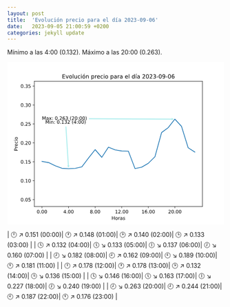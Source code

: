 ```yaml
---
layout: post
title:  'Evolución precio para el día 2023-09-06'
date:   2023-09-05 21:00:59 +0200
categories: jekyll update
---
```

Mínimo a las 4:00 (0.132). Máximo a las 20:00 (0.263). 

<svg xmlns:xlink="http://www.w3.org/1999/xlink" viewBox="0 0 460.8 345.6" xmlns="http://www.w3.org/2000/svg" version="1.1">
 <metadata>
  <rdf:RDF xmlns:dc="http://purl.org/dc/elements/1.1/" xmlns:cc="http://creativecommons.org/ns#" xmlns:rdf="http://www.w3.org/1999/02/22-rdf-syntax-ns#">
   <cc:Work>
    <dc:type rdf:resource="http://purl.org/dc/dcmitype/StillImage"/>
    <dc:date>2023-09-05T21:03:02.822159</dc:date>
    <dc:format>image/svg+xml</dc:format>
    <dc:creator>
     <cc:Agent>
      <dc:title>Matplotlib v3.6.2, https://matplotlib.org/</dc:title>
     </cc:Agent>
    </dc:creator>
   </cc:Work>
  </rdf:RDF>
 </metadata>
 <defs>
  <style type="text/css">*{stroke-linejoin: round; stroke-linecap: butt}</style>
 </defs>
 <g id="figure_1">
  <g id="patch_1">
   <path d="M 0 345.6 
L 460.8 345.6 
L 460.8 0 
L 0 0 
z
" style="fill: #ffffff"/>
  </g>
  <g id="axes_1">
   <g id="patch_2">
    <path d="M 57.6 307.584 
L 414.72 307.584 
L 414.72 41.472 
L 57.6 41.472 
z
" style="fill: #ffffff"/>
   </g>
   <g id="matplotlib.axis_1">
    <g id="xtick_1">
     <g id="line2d_1">
      <defs>
       <path id="mfd84ed2616" d="M 0 0 
L 0 3.5 
" style="stroke: #000000; stroke-width: 0.8"/>
      </defs>
      <g>
       <use xlink:href="#mfd84ed2616" x="73.832727" y="307.584" style="stroke: #000000; stroke-width: 0.8"/>
      </g>
     </g>
     <g id="text_1">
      <!-- 0.00 -->
      <g transform="translate(62.699915 322.182437) scale(0.1 -0.1)">
       <defs>
        <path id="DejaVuSans-30" d="M 2034 4250 
Q 1547 4250 1301 3770 
Q 1056 3291 1056 2328 
Q 1056 1369 1301 889 
Q 1547 409 2034 409 
Q 2525 409 2770 889 
Q 3016 1369 3016 2328 
Q 3016 3291 2770 3770 
Q 2525 4250 2034 4250 
z
M 2034 4750 
Q 2819 4750 3233 4129 
Q 3647 3509 3647 2328 
Q 3647 1150 3233 529 
Q 2819 -91 2034 -91 
Q 1250 -91 836 529 
Q 422 1150 422 2328 
Q 422 3509 836 4129 
Q 1250 4750 2034 4750 
z
" transform="scale(0.015625)"/>
        <path id="DejaVuSans-2e" d="M 684 794 
L 1344 794 
L 1344 0 
L 684 0 
L 684 794 
z
" transform="scale(0.015625)"/>
       </defs>
       <use xlink:href="#DejaVuSans-30"/>
       <use xlink:href="#DejaVuSans-2e" x="63.623047"/>
       <use xlink:href="#DejaVuSans-30" x="95.410156"/>
       <use xlink:href="#DejaVuSans-30" x="159.033203"/>
      </g>
     </g>
    </g>
    <g id="xtick_2">
     <g id="line2d_2">
      <g>
       <use xlink:href="#mfd84ed2616" x="130.294387" y="307.584" style="stroke: #000000; stroke-width: 0.8"/>
      </g>
     </g>
     <g id="text_2">
      <!-- 4.00 -->
      <g transform="translate(119.161575 322.182437) scale(0.1 -0.1)">
       <defs>
        <path id="DejaVuSans-34" d="M 2419 4116 
L 825 1625 
L 2419 1625 
L 2419 4116 
z
M 2253 4666 
L 3047 4666 
L 3047 1625 
L 3713 1625 
L 3713 1100 
L 3047 1100 
L 3047 0 
L 2419 0 
L 2419 1100 
L 313 1100 
L 313 1709 
L 2253 4666 
z
" transform="scale(0.015625)"/>
       </defs>
       <use xlink:href="#DejaVuSans-34"/>
       <use xlink:href="#DejaVuSans-2e" x="63.623047"/>
       <use xlink:href="#DejaVuSans-30" x="95.410156"/>
       <use xlink:href="#DejaVuSans-30" x="159.033203"/>
      </g>
     </g>
    </g>
    <g id="xtick_3">
     <g id="line2d_3">
      <g>
       <use xlink:href="#mfd84ed2616" x="186.756047" y="307.584" style="stroke: #000000; stroke-width: 0.8"/>
      </g>
     </g>
     <g id="text_3">
      <!-- 8.00 -->
      <g transform="translate(175.623235 322.182437) scale(0.1 -0.1)">
       <defs>
        <path id="DejaVuSans-38" d="M 2034 2216 
Q 1584 2216 1326 1975 
Q 1069 1734 1069 1313 
Q 1069 891 1326 650 
Q 1584 409 2034 409 
Q 2484 409 2743 651 
Q 3003 894 3003 1313 
Q 3003 1734 2745 1975 
Q 2488 2216 2034 2216 
z
M 1403 2484 
Q 997 2584 770 2862 
Q 544 3141 544 3541 
Q 544 4100 942 4425 
Q 1341 4750 2034 4750 
Q 2731 4750 3128 4425 
Q 3525 4100 3525 3541 
Q 3525 3141 3298 2862 
Q 3072 2584 2669 2484 
Q 3125 2378 3379 2068 
Q 3634 1759 3634 1313 
Q 3634 634 3220 271 
Q 2806 -91 2034 -91 
Q 1263 -91 848 271 
Q 434 634 434 1313 
Q 434 1759 690 2068 
Q 947 2378 1403 2484 
z
M 1172 3481 
Q 1172 3119 1398 2916 
Q 1625 2713 2034 2713 
Q 2441 2713 2670 2916 
Q 2900 3119 2900 3481 
Q 2900 3844 2670 4047 
Q 2441 4250 2034 4250 
Q 1625 4250 1398 4047 
Q 1172 3844 1172 3481 
z
" transform="scale(0.015625)"/>
       </defs>
       <use xlink:href="#DejaVuSans-38"/>
       <use xlink:href="#DejaVuSans-2e" x="63.623047"/>
       <use xlink:href="#DejaVuSans-30" x="95.410156"/>
       <use xlink:href="#DejaVuSans-30" x="159.033203"/>
      </g>
     </g>
    </g>
    <g id="xtick_4">
     <g id="line2d_4">
      <g>
       <use xlink:href="#mfd84ed2616" x="243.217708" y="307.584" style="stroke: #000000; stroke-width: 0.8"/>
      </g>
     </g>
     <g id="text_4">
      <!-- 12.00 -->
      <g transform="translate(228.903645 322.182437) scale(0.1 -0.1)">
       <defs>
        <path id="DejaVuSans-31" d="M 794 531 
L 1825 531 
L 1825 4091 
L 703 3866 
L 703 4441 
L 1819 4666 
L 2450 4666 
L 2450 531 
L 3481 531 
L 3481 0 
L 794 0 
L 794 531 
z
" transform="scale(0.015625)"/>
        <path id="DejaVuSans-32" d="M 1228 531 
L 3431 531 
L 3431 0 
L 469 0 
L 469 531 
Q 828 903 1448 1529 
Q 2069 2156 2228 2338 
Q 2531 2678 2651 2914 
Q 2772 3150 2772 3378 
Q 2772 3750 2511 3984 
Q 2250 4219 1831 4219 
Q 1534 4219 1204 4116 
Q 875 4013 500 3803 
L 500 4441 
Q 881 4594 1212 4672 
Q 1544 4750 1819 4750 
Q 2544 4750 2975 4387 
Q 3406 4025 3406 3419 
Q 3406 3131 3298 2873 
Q 3191 2616 2906 2266 
Q 2828 2175 2409 1742 
Q 1991 1309 1228 531 
z
" transform="scale(0.015625)"/>
       </defs>
       <use xlink:href="#DejaVuSans-31"/>
       <use xlink:href="#DejaVuSans-32" x="63.623047"/>
       <use xlink:href="#DejaVuSans-2e" x="127.246094"/>
       <use xlink:href="#DejaVuSans-30" x="159.033203"/>
       <use xlink:href="#DejaVuSans-30" x="222.65625"/>
      </g>
     </g>
    </g>
    <g id="xtick_5">
     <g id="line2d_5">
      <g>
       <use xlink:href="#mfd84ed2616" x="299.679368" y="307.584" style="stroke: #000000; stroke-width: 0.8"/>
      </g>
     </g>
     <g id="text_5">
      <!-- 16.00 -->
      <g transform="translate(285.365305 322.182437) scale(0.1 -0.1)">
       <defs>
        <path id="DejaVuSans-36" d="M 2113 2584 
Q 1688 2584 1439 2293 
Q 1191 2003 1191 1497 
Q 1191 994 1439 701 
Q 1688 409 2113 409 
Q 2538 409 2786 701 
Q 3034 994 3034 1497 
Q 3034 2003 2786 2293 
Q 2538 2584 2113 2584 
z
M 3366 4563 
L 3366 3988 
Q 3128 4100 2886 4159 
Q 2644 4219 2406 4219 
Q 1781 4219 1451 3797 
Q 1122 3375 1075 2522 
Q 1259 2794 1537 2939 
Q 1816 3084 2150 3084 
Q 2853 3084 3261 2657 
Q 3669 2231 3669 1497 
Q 3669 778 3244 343 
Q 2819 -91 2113 -91 
Q 1303 -91 875 529 
Q 447 1150 447 2328 
Q 447 3434 972 4092 
Q 1497 4750 2381 4750 
Q 2619 4750 2861 4703 
Q 3103 4656 3366 4563 
z
" transform="scale(0.015625)"/>
       </defs>
       <use xlink:href="#DejaVuSans-31"/>
       <use xlink:href="#DejaVuSans-36" x="63.623047"/>
       <use xlink:href="#DejaVuSans-2e" x="127.246094"/>
       <use xlink:href="#DejaVuSans-30" x="159.033203"/>
       <use xlink:href="#DejaVuSans-30" x="222.65625"/>
      </g>
     </g>
    </g>
    <g id="xtick_6">
     <g id="line2d_6">
      <g>
       <use xlink:href="#mfd84ed2616" x="356.141028" y="307.584" style="stroke: #000000; stroke-width: 0.8"/>
      </g>
     </g>
     <g id="text_6">
      <!-- 20.00 -->
      <g transform="translate(341.826965 322.182437) scale(0.1 -0.1)">
       <use xlink:href="#DejaVuSans-32"/>
       <use xlink:href="#DejaVuSans-30" x="63.623047"/>
       <use xlink:href="#DejaVuSans-2e" x="127.246094"/>
       <use xlink:href="#DejaVuSans-30" x="159.033203"/>
       <use xlink:href="#DejaVuSans-30" x="222.65625"/>
      </g>
     </g>
    </g>
    <g id="text_7">
     <!-- Horas -->
     <g transform="translate(221.61625 335.860562) scale(0.1 -0.1)">
      <defs>
       <path id="DejaVuSans-48" d="M 628 4666 
L 1259 4666 
L 1259 2753 
L 3553 2753 
L 3553 4666 
L 4184 4666 
L 4184 0 
L 3553 0 
L 3553 2222 
L 1259 2222 
L 1259 0 
L 628 0 
L 628 4666 
z
" transform="scale(0.015625)"/>
       <path id="DejaVuSans-6f" d="M 1959 3097 
Q 1497 3097 1228 2736 
Q 959 2375 959 1747 
Q 959 1119 1226 758 
Q 1494 397 1959 397 
Q 2419 397 2687 759 
Q 2956 1122 2956 1747 
Q 2956 2369 2687 2733 
Q 2419 3097 1959 3097 
z
M 1959 3584 
Q 2709 3584 3137 3096 
Q 3566 2609 3566 1747 
Q 3566 888 3137 398 
Q 2709 -91 1959 -91 
Q 1206 -91 779 398 
Q 353 888 353 1747 
Q 353 2609 779 3096 
Q 1206 3584 1959 3584 
z
" transform="scale(0.015625)"/>
       <path id="DejaVuSans-72" d="M 2631 2963 
Q 2534 3019 2420 3045 
Q 2306 3072 2169 3072 
Q 1681 3072 1420 2755 
Q 1159 2438 1159 1844 
L 1159 0 
L 581 0 
L 581 3500 
L 1159 3500 
L 1159 2956 
Q 1341 3275 1631 3429 
Q 1922 3584 2338 3584 
Q 2397 3584 2469 3576 
Q 2541 3569 2628 3553 
L 2631 2963 
z
" transform="scale(0.015625)"/>
       <path id="DejaVuSans-61" d="M 2194 1759 
Q 1497 1759 1228 1600 
Q 959 1441 959 1056 
Q 959 750 1161 570 
Q 1363 391 1709 391 
Q 2188 391 2477 730 
Q 2766 1069 2766 1631 
L 2766 1759 
L 2194 1759 
z
M 3341 1997 
L 3341 0 
L 2766 0 
L 2766 531 
Q 2569 213 2275 61 
Q 1981 -91 1556 -91 
Q 1019 -91 701 211 
Q 384 513 384 1019 
Q 384 1609 779 1909 
Q 1175 2209 1959 2209 
L 2766 2209 
L 2766 2266 
Q 2766 2663 2505 2880 
Q 2244 3097 1772 3097 
Q 1472 3097 1187 3025 
Q 903 2953 641 2809 
L 641 3341 
Q 956 3463 1253 3523 
Q 1550 3584 1831 3584 
Q 2591 3584 2966 3190 
Q 3341 2797 3341 1997 
z
" transform="scale(0.015625)"/>
       <path id="DejaVuSans-73" d="M 2834 3397 
L 2834 2853 
Q 2591 2978 2328 3040 
Q 2066 3103 1784 3103 
Q 1356 3103 1142 2972 
Q 928 2841 928 2578 
Q 928 2378 1081 2264 
Q 1234 2150 1697 2047 
L 1894 2003 
Q 2506 1872 2764 1633 
Q 3022 1394 3022 966 
Q 3022 478 2636 193 
Q 2250 -91 1575 -91 
Q 1294 -91 989 -36 
Q 684 19 347 128 
L 347 722 
Q 666 556 975 473 
Q 1284 391 1588 391 
Q 1994 391 2212 530 
Q 2431 669 2431 922 
Q 2431 1156 2273 1281 
Q 2116 1406 1581 1522 
L 1381 1569 
Q 847 1681 609 1914 
Q 372 2147 372 2553 
Q 372 3047 722 3315 
Q 1072 3584 1716 3584 
Q 2034 3584 2315 3537 
Q 2597 3491 2834 3397 
z
" transform="scale(0.015625)"/>
      </defs>
      <use xlink:href="#DejaVuSans-48"/>
      <use xlink:href="#DejaVuSans-6f" x="75.195312"/>
      <use xlink:href="#DejaVuSans-72" x="136.376953"/>
      <use xlink:href="#DejaVuSans-61" x="177.490234"/>
      <use xlink:href="#DejaVuSans-73" x="238.769531"/>
     </g>
    </g>
   </g>
   <g id="matplotlib.axis_2">
    <g id="ytick_1">
     <g id="line2d_7">
      <defs>
       <path id="m148faa2feb" d="M 0 0 
L -3.5 0 
" style="stroke: #000000; stroke-width: 0.8"/>
      </defs>
      <g>
       <use xlink:href="#m148faa2feb" x="57.6" y="292.954596" style="stroke: #000000; stroke-width: 0.8"/>
      </g>
     </g>
     <g id="text_8">
      <!-- 0.05 -->
      <g transform="translate(28.334375 296.753814) scale(0.1 -0.1)">
       <defs>
        <path id="DejaVuSans-35" d="M 691 4666 
L 3169 4666 
L 3169 4134 
L 1269 4134 
L 1269 2991 
Q 1406 3038 1543 3061 
Q 1681 3084 1819 3084 
Q 2600 3084 3056 2656 
Q 3513 2228 3513 1497 
Q 3513 744 3044 326 
Q 2575 -91 1722 -91 
Q 1428 -91 1123 -41 
Q 819 9 494 109 
L 494 744 
Q 775 591 1075 516 
Q 1375 441 1709 441 
Q 2250 441 2565 725 
Q 2881 1009 2881 1497 
Q 2881 1984 2565 2268 
Q 2250 2553 1709 2553 
Q 1456 2553 1204 2497 
Q 953 2441 691 2322 
L 691 4666 
z
" transform="scale(0.015625)"/>
       </defs>
       <use xlink:href="#DejaVuSans-30"/>
       <use xlink:href="#DejaVuSans-2e" x="63.623047"/>
       <use xlink:href="#DejaVuSans-30" x="95.410156"/>
       <use xlink:href="#DejaVuSans-35" x="159.033203"/>
      </g>
     </g>
    </g>
    <g id="ytick_2">
     <g id="line2d_8">
      <g>
       <use xlink:href="#m148faa2feb" x="57.6" y="252.74183" style="stroke: #000000; stroke-width: 0.8"/>
      </g>
     </g>
     <g id="text_9">
      <!-- 0.10 -->
      <g transform="translate(28.334375 256.541049) scale(0.1 -0.1)">
       <use xlink:href="#DejaVuSans-30"/>
       <use xlink:href="#DejaVuSans-2e" x="63.623047"/>
       <use xlink:href="#DejaVuSans-31" x="95.410156"/>
       <use xlink:href="#DejaVuSans-30" x="159.033203"/>
      </g>
     </g>
    </g>
    <g id="ytick_3">
     <g id="line2d_9">
      <g>
       <use xlink:href="#m148faa2feb" x="57.6" y="212.529064" style="stroke: #000000; stroke-width: 0.8"/>
      </g>
     </g>
     <g id="text_10">
      <!-- 0.15 -->
      <g transform="translate(28.334375 216.328283) scale(0.1 -0.1)">
       <use xlink:href="#DejaVuSans-30"/>
       <use xlink:href="#DejaVuSans-2e" x="63.623047"/>
       <use xlink:href="#DejaVuSans-31" x="95.410156"/>
       <use xlink:href="#DejaVuSans-35" x="159.033203"/>
      </g>
     </g>
    </g>
    <g id="ytick_4">
     <g id="line2d_10">
      <g>
       <use xlink:href="#m148faa2feb" x="57.6" y="172.316298" style="stroke: #000000; stroke-width: 0.8"/>
      </g>
     </g>
     <g id="text_11">
      <!-- 0.20 -->
      <g transform="translate(28.334375 176.115517) scale(0.1 -0.1)">
       <use xlink:href="#DejaVuSans-30"/>
       <use xlink:href="#DejaVuSans-2e" x="63.623047"/>
       <use xlink:href="#DejaVuSans-32" x="95.410156"/>
       <use xlink:href="#DejaVuSans-30" x="159.033203"/>
      </g>
     </g>
    </g>
    <g id="ytick_5">
     <g id="line2d_11">
      <g>
       <use xlink:href="#m148faa2feb" x="57.6" y="132.103532" style="stroke: #000000; stroke-width: 0.8"/>
      </g>
     </g>
     <g id="text_12">
      <!-- 0.25 -->
      <g transform="translate(28.334375 135.902751) scale(0.1 -0.1)">
       <use xlink:href="#DejaVuSans-30"/>
       <use xlink:href="#DejaVuSans-2e" x="63.623047"/>
       <use xlink:href="#DejaVuSans-32" x="95.410156"/>
       <use xlink:href="#DejaVuSans-35" x="159.033203"/>
      </g>
     </g>
    </g>
    <g id="ytick_6">
     <g id="line2d_12">
      <g>
       <use xlink:href="#m148faa2feb" x="57.6" y="91.890766" style="stroke: #000000; stroke-width: 0.8"/>
      </g>
     </g>
     <g id="text_13">
      <!-- 0.30 -->
      <g transform="translate(28.334375 95.689985) scale(0.1 -0.1)">
       <defs>
        <path id="DejaVuSans-33" d="M 2597 2516 
Q 3050 2419 3304 2112 
Q 3559 1806 3559 1356 
Q 3559 666 3084 287 
Q 2609 -91 1734 -91 
Q 1441 -91 1130 -33 
Q 819 25 488 141 
L 488 750 
Q 750 597 1062 519 
Q 1375 441 1716 441 
Q 2309 441 2620 675 
Q 2931 909 2931 1356 
Q 2931 1769 2642 2001 
Q 2353 2234 1838 2234 
L 1294 2234 
L 1294 2753 
L 1863 2753 
Q 2328 2753 2575 2939 
Q 2822 3125 2822 3475 
Q 2822 3834 2567 4026 
Q 2313 4219 1838 4219 
Q 1578 4219 1281 4162 
Q 984 4106 628 3988 
L 628 4550 
Q 988 4650 1302 4700 
Q 1616 4750 1894 4750 
Q 2613 4750 3031 4423 
Q 3450 4097 3450 3541 
Q 3450 3153 3228 2886 
Q 3006 2619 2597 2516 
z
" transform="scale(0.015625)"/>
       </defs>
       <use xlink:href="#DejaVuSans-30"/>
       <use xlink:href="#DejaVuSans-2e" x="63.623047"/>
       <use xlink:href="#DejaVuSans-33" x="95.410156"/>
       <use xlink:href="#DejaVuSans-30" x="159.033203"/>
      </g>
     </g>
    </g>
    <g id="ytick_7">
     <g id="line2d_13">
      <g>
       <use xlink:href="#m148faa2feb" x="57.6" y="51.678" style="stroke: #000000; stroke-width: 0.8"/>
      </g>
     </g>
     <g id="text_14">
      <!-- 0.35 -->
      <g transform="translate(28.334375 55.477219) scale(0.1 -0.1)">
       <use xlink:href="#DejaVuSans-30"/>
       <use xlink:href="#DejaVuSans-2e" x="63.623047"/>
       <use xlink:href="#DejaVuSans-33" x="95.410156"/>
       <use xlink:href="#DejaVuSans-35" x="159.033203"/>
      </g>
     </g>
    </g>
    <g id="text_15">
     <!-- Precio -->
     <g transform="translate(22.254687 189.672531) rotate(-90) scale(0.1 -0.1)">
      <defs>
       <path id="DejaVuSans-50" d="M 1259 4147 
L 1259 2394 
L 2053 2394 
Q 2494 2394 2734 2622 
Q 2975 2850 2975 3272 
Q 2975 3691 2734 3919 
Q 2494 4147 2053 4147 
L 1259 4147 
z
M 628 4666 
L 2053 4666 
Q 2838 4666 3239 4311 
Q 3641 3956 3641 3272 
Q 3641 2581 3239 2228 
Q 2838 1875 2053 1875 
L 1259 1875 
L 1259 0 
L 628 0 
L 628 4666 
z
" transform="scale(0.015625)"/>
       <path id="DejaVuSans-65" d="M 3597 1894 
L 3597 1613 
L 953 1613 
Q 991 1019 1311 708 
Q 1631 397 2203 397 
Q 2534 397 2845 478 
Q 3156 559 3463 722 
L 3463 178 
Q 3153 47 2828 -22 
Q 2503 -91 2169 -91 
Q 1331 -91 842 396 
Q 353 884 353 1716 
Q 353 2575 817 3079 
Q 1281 3584 2069 3584 
Q 2775 3584 3186 3129 
Q 3597 2675 3597 1894 
z
M 3022 2063 
Q 3016 2534 2758 2815 
Q 2500 3097 2075 3097 
Q 1594 3097 1305 2825 
Q 1016 2553 972 2059 
L 3022 2063 
z
" transform="scale(0.015625)"/>
       <path id="DejaVuSans-63" d="M 3122 3366 
L 3122 2828 
Q 2878 2963 2633 3030 
Q 2388 3097 2138 3097 
Q 1578 3097 1268 2742 
Q 959 2388 959 1747 
Q 959 1106 1268 751 
Q 1578 397 2138 397 
Q 2388 397 2633 464 
Q 2878 531 3122 666 
L 3122 134 
Q 2881 22 2623 -34 
Q 2366 -91 2075 -91 
Q 1284 -91 818 406 
Q 353 903 353 1747 
Q 353 2603 823 3093 
Q 1294 3584 2113 3584 
Q 2378 3584 2631 3529 
Q 2884 3475 3122 3366 
z
" transform="scale(0.015625)"/>
       <path id="DejaVuSans-69" d="M 603 3500 
L 1178 3500 
L 1178 0 
L 603 0 
L 603 3500 
z
M 603 4863 
L 1178 4863 
L 1178 4134 
L 603 4134 
L 603 4863 
z
" transform="scale(0.015625)"/>
      </defs>
      <use xlink:href="#DejaVuSans-50"/>
      <use xlink:href="#DejaVuSans-72" x="58.552734"/>
      <use xlink:href="#DejaVuSans-65" x="97.416016"/>
      <use xlink:href="#DejaVuSans-63" x="158.939453"/>
      <use xlink:href="#DejaVuSans-69" x="213.919922"/>
      <use xlink:href="#DejaVuSans-6f" x="241.703125"/>
     </g>
    </g>
   </g>
   <g id="line2d_14">
    <path d="M 73.832727 211.708723 
L 87.948142 214.266255 
L 102.063557 220.949617 
L 116.178972 226.354213 
L 130.294387 227.158468 
L 144.409802 226.498979 
L 158.525217 223.29 
L 172.640632 204.574979 
L 186.756047 186.640085 
L 200.871462 203.054936 
L 214.986877 181.460681 
L 229.102292 187.203064 
L 243.217708 189.607787 
L 257.333123 189.953617 
L 271.448538 226.965447 
L 285.563953 224.054043 
L 299.679368 215.754128 
L 313.794783 201.832468 
L 327.910198 150.376213 
L 342.025613 139.936979 
L 356.141028 121.897532 
L 370.256443 137.266851 
L 384.371858 182.763574 
L 398.487273 191.795362 
" clip-path="url(#pa7f1778f1a)" style="fill: none; stroke: #1f77b4; stroke-width: 1.5; stroke-linecap: square"/>
   </g>
   <g id="patch_3">
    <path d="M 57.6 307.584 
L 57.6 41.472 
" style="fill: none; stroke: #000000; stroke-width: 0.8; stroke-linejoin: miter; stroke-linecap: square"/>
   </g>
   <g id="patch_4">
    <path d="M 414.72 307.584 
L 414.72 41.472 
" style="fill: none; stroke: #000000; stroke-width: 0.8; stroke-linejoin: miter; stroke-linecap: square"/>
   </g>
   <g id="patch_5">
    <path d="M 57.6 307.584 
L 414.72 307.584 
" style="fill: none; stroke: #000000; stroke-width: 0.8; stroke-linejoin: miter; stroke-linecap: square"/>
   </g>
   <g id="patch_6">
    <path d="M 57.6 41.472 
L 414.72 41.472 
" style="fill: none; stroke: #000000; stroke-width: 0.8; stroke-linejoin: miter; stroke-linecap: square"/>
   </g>
   <g id="patch_7">
    <path d="M 173.483075 120.001019 
Q 261.316322 120.432112 349.149569 120.863205 
L 349.156931 119.363223 
Q 351.649763 120.625473 354.142595 121.887723 
Q 351.637493 123.125443 349.132391 124.363163 
L 349.139753 122.863181 
Q 261.306506 122.432088 173.473259 122.000995 
L 173.483075 120.001019 
z
" style="fill: #afeeee; stroke: #afeeee; stroke-width: 0.0001; stroke-linecap: round"/>
   </g>
   <g id="text_16">
    <!-- Max: 0.263 (20:00) -->
    <g transform="translate(73.832727 123.506043) scale(0.1 -0.1)">
     <defs>
      <path id="DejaVuSans-4d" d="M 628 4666 
L 1569 4666 
L 2759 1491 
L 3956 4666 
L 4897 4666 
L 4897 0 
L 4281 0 
L 4281 4097 
L 3078 897 
L 2444 897 
L 1241 4097 
L 1241 0 
L 628 0 
L 628 4666 
z
" transform="scale(0.015625)"/>
      <path id="DejaVuSans-78" d="M 3513 3500 
L 2247 1797 
L 3578 0 
L 2900 0 
L 1881 1375 
L 863 0 
L 184 0 
L 1544 1831 
L 300 3500 
L 978 3500 
L 1906 2253 
L 2834 3500 
L 3513 3500 
z
" transform="scale(0.015625)"/>
      <path id="DejaVuSans-3a" d="M 750 794 
L 1409 794 
L 1409 0 
L 750 0 
L 750 794 
z
M 750 3309 
L 1409 3309 
L 1409 2516 
L 750 2516 
L 750 3309 
z
" transform="scale(0.015625)"/>
      <path id="DejaVuSans-20" transform="scale(0.015625)"/>
      <path id="DejaVuSans-28" d="M 1984 4856 
Q 1566 4138 1362 3434 
Q 1159 2731 1159 2009 
Q 1159 1288 1364 580 
Q 1569 -128 1984 -844 
L 1484 -844 
Q 1016 -109 783 600 
Q 550 1309 550 2009 
Q 550 2706 781 3412 
Q 1013 4119 1484 4856 
L 1984 4856 
z
" transform="scale(0.015625)"/>
      <path id="DejaVuSans-29" d="M 513 4856 
L 1013 4856 
Q 1481 4119 1714 3412 
Q 1947 2706 1947 2009 
Q 1947 1309 1714 600 
Q 1481 -109 1013 -844 
L 513 -844 
Q 928 -128 1133 580 
Q 1338 1288 1338 2009 
Q 1338 2731 1133 3434 
Q 928 4138 513 4856 
z
" transform="scale(0.015625)"/>
     </defs>
     <use xlink:href="#DejaVuSans-4d"/>
     <use xlink:href="#DejaVuSans-61" x="86.279297"/>
     <use xlink:href="#DejaVuSans-78" x="147.558594"/>
     <use xlink:href="#DejaVuSans-3a" x="206.738281"/>
     <use xlink:href="#DejaVuSans-20" x="240.429688"/>
     <use xlink:href="#DejaVuSans-30" x="272.216797"/>
     <use xlink:href="#DejaVuSans-2e" x="335.839844"/>
     <use xlink:href="#DejaVuSans-32" x="367.626953"/>
     <use xlink:href="#DejaVuSans-36" x="431.25"/>
     <use xlink:href="#DejaVuSans-33" x="494.873047"/>
     <use xlink:href="#DejaVuSans-20" x="558.496094"/>
     <use xlink:href="#DejaVuSans-28" x="590.283203"/>
     <use xlink:href="#DejaVuSans-32" x="629.296875"/>
     <use xlink:href="#DejaVuSans-30" x="692.919922"/>
     <use xlink:href="#DejaVuSans-3a" x="756.542969"/>
     <use xlink:href="#DejaVuSans-30" x="790.234375"/>
     <use xlink:href="#DejaVuSans-30" x="853.857422"/>
     <use xlink:href="#DejaVuSans-29" x="917.480469"/>
    </g>
   </g>
   <g id="patch_8">
    <path d="M 125.625966 137.564736 
Q 128.23798 178.835047 130.849994 220.105358 
L 132.346999 220.010612 
Q 131.257489 222.5859 130.167979 225.161189 
Q 128.762481 222.74381 127.356983 220.326432 
L 128.853988 220.231686 
Q 126.241974 178.961375 123.62996 137.691064 
L 125.625966 137.564736 
z
" style="fill: #afeeee; stroke: #afeeee; stroke-width: 0.0001; stroke-linecap: round"/>
   </g>
   <g id="text_17">
    <!-- Min: 0.132 (4:00) -->
    <g transform="translate(80.890435 131.548596) scale(0.1 -0.1)">
     <defs>
      <path id="DejaVuSans-6e" d="M 3513 2113 
L 3513 0 
L 2938 0 
L 2938 2094 
Q 2938 2591 2744 2837 
Q 2550 3084 2163 3084 
Q 1697 3084 1428 2787 
Q 1159 2491 1159 1978 
L 1159 0 
L 581 0 
L 581 3500 
L 1159 3500 
L 1159 2956 
Q 1366 3272 1645 3428 
Q 1925 3584 2291 3584 
Q 2894 3584 3203 3211 
Q 3513 2838 3513 2113 
z
" transform="scale(0.015625)"/>
     </defs>
     <use xlink:href="#DejaVuSans-4d"/>
     <use xlink:href="#DejaVuSans-69" x="86.279297"/>
     <use xlink:href="#DejaVuSans-6e" x="114.0625"/>
     <use xlink:href="#DejaVuSans-3a" x="177.441406"/>
     <use xlink:href="#DejaVuSans-20" x="211.132812"/>
     <use xlink:href="#DejaVuSans-30" x="242.919922"/>
     <use xlink:href="#DejaVuSans-2e" x="306.542969"/>
     <use xlink:href="#DejaVuSans-31" x="338.330078"/>
     <use xlink:href="#DejaVuSans-33" x="401.953125"/>
     <use xlink:href="#DejaVuSans-32" x="465.576172"/>
     <use xlink:href="#DejaVuSans-20" x="529.199219"/>
     <use xlink:href="#DejaVuSans-28" x="560.986328"/>
     <use xlink:href="#DejaVuSans-34" x="600"/>
     <use xlink:href="#DejaVuSans-3a" x="663.623047"/>
     <use xlink:href="#DejaVuSans-30" x="697.314453"/>
     <use xlink:href="#DejaVuSans-30" x="760.9375"/>
     <use xlink:href="#DejaVuSans-29" x="824.560547"/>
    </g>
   </g>
   <g id="text_18">
    <!-- Evolución precio para el día 2023-09-06 -->
    <g transform="translate(116.222813 35.472) scale(0.12 -0.12)">
     <defs>
      <path id="DejaVuSans-45" d="M 628 4666 
L 3578 4666 
L 3578 4134 
L 1259 4134 
L 1259 2753 
L 3481 2753 
L 3481 2222 
L 1259 2222 
L 1259 531 
L 3634 531 
L 3634 0 
L 628 0 
L 628 4666 
z
" transform="scale(0.015625)"/>
      <path id="DejaVuSans-76" d="M 191 3500 
L 800 3500 
L 1894 563 
L 2988 3500 
L 3597 3500 
L 2284 0 
L 1503 0 
L 191 3500 
z
" transform="scale(0.015625)"/>
      <path id="DejaVuSans-6c" d="M 603 4863 
L 1178 4863 
L 1178 0 
L 603 0 
L 603 4863 
z
" transform="scale(0.015625)"/>
      <path id="DejaVuSans-75" d="M 544 1381 
L 544 3500 
L 1119 3500 
L 1119 1403 
Q 1119 906 1312 657 
Q 1506 409 1894 409 
Q 2359 409 2629 706 
Q 2900 1003 2900 1516 
L 2900 3500 
L 3475 3500 
L 3475 0 
L 2900 0 
L 2900 538 
Q 2691 219 2414 64 
Q 2138 -91 1772 -91 
Q 1169 -91 856 284 
Q 544 659 544 1381 
z
M 1991 3584 
L 1991 3584 
z
" transform="scale(0.015625)"/>
      <path id="DejaVuSans-f3" d="M 1959 3097 
Q 1497 3097 1228 2736 
Q 959 2375 959 1747 
Q 959 1119 1226 758 
Q 1494 397 1959 397 
Q 2419 397 2687 759 
Q 2956 1122 2956 1747 
Q 2956 2369 2687 2733 
Q 2419 3097 1959 3097 
z
M 1959 3584 
Q 2709 3584 3137 3096 
Q 3566 2609 3566 1747 
Q 3566 888 3137 398 
Q 2709 -91 1959 -91 
Q 1206 -91 779 398 
Q 353 888 353 1747 
Q 353 2609 779 3096 
Q 1206 3584 1959 3584 
z
M 2394 5119 
L 3016 5119 
L 1998 3944 
L 1519 3944 
L 2394 5119 
z
" transform="scale(0.015625)"/>
      <path id="DejaVuSans-70" d="M 1159 525 
L 1159 -1331 
L 581 -1331 
L 581 3500 
L 1159 3500 
L 1159 2969 
Q 1341 3281 1617 3432 
Q 1894 3584 2278 3584 
Q 2916 3584 3314 3078 
Q 3713 2572 3713 1747 
Q 3713 922 3314 415 
Q 2916 -91 2278 -91 
Q 1894 -91 1617 61 
Q 1341 213 1159 525 
z
M 3116 1747 
Q 3116 2381 2855 2742 
Q 2594 3103 2138 3103 
Q 1681 3103 1420 2742 
Q 1159 2381 1159 1747 
Q 1159 1113 1420 752 
Q 1681 391 2138 391 
Q 2594 391 2855 752 
Q 3116 1113 3116 1747 
z
" transform="scale(0.015625)"/>
      <path id="DejaVuSans-64" d="M 2906 2969 
L 2906 4863 
L 3481 4863 
L 3481 0 
L 2906 0 
L 2906 525 
Q 2725 213 2448 61 
Q 2172 -91 1784 -91 
Q 1150 -91 751 415 
Q 353 922 353 1747 
Q 353 2572 751 3078 
Q 1150 3584 1784 3584 
Q 2172 3584 2448 3432 
Q 2725 3281 2906 2969 
z
M 947 1747 
Q 947 1113 1208 752 
Q 1469 391 1925 391 
Q 2381 391 2643 752 
Q 2906 1113 2906 1747 
Q 2906 2381 2643 2742 
Q 2381 3103 1925 3103 
Q 1469 3103 1208 2742 
Q 947 2381 947 1747 
z
" transform="scale(0.015625)"/>
      <path id="DejaVuSans-ed" d="M 1322 5119 
L 1944 5119 
L 926 3944 
L 447 3944 
L 1322 5119 
z
M 603 3500 
L 1178 3500 
L 1178 0 
L 603 0 
L 603 3500 
z
M 891 3584 
L 891 3584 
z
" transform="scale(0.015625)"/>
      <path id="DejaVuSans-2d" d="M 313 2009 
L 1997 2009 
L 1997 1497 
L 313 1497 
L 313 2009 
z
" transform="scale(0.015625)"/>
      <path id="DejaVuSans-39" d="M 703 97 
L 703 672 
Q 941 559 1184 500 
Q 1428 441 1663 441 
Q 2288 441 2617 861 
Q 2947 1281 2994 2138 
Q 2813 1869 2534 1725 
Q 2256 1581 1919 1581 
Q 1219 1581 811 2004 
Q 403 2428 403 3163 
Q 403 3881 828 4315 
Q 1253 4750 1959 4750 
Q 2769 4750 3195 4129 
Q 3622 3509 3622 2328 
Q 3622 1225 3098 567 
Q 2575 -91 1691 -91 
Q 1453 -91 1209 -44 
Q 966 3 703 97 
z
M 1959 2075 
Q 2384 2075 2632 2365 
Q 2881 2656 2881 3163 
Q 2881 3666 2632 3958 
Q 2384 4250 1959 4250 
Q 1534 4250 1286 3958 
Q 1038 3666 1038 3163 
Q 1038 2656 1286 2365 
Q 1534 2075 1959 2075 
z
" transform="scale(0.015625)"/>
     </defs>
     <use xlink:href="#DejaVuSans-45"/>
     <use xlink:href="#DejaVuSans-76" x="63.183594"/>
     <use xlink:href="#DejaVuSans-6f" x="122.363281"/>
     <use xlink:href="#DejaVuSans-6c" x="183.544922"/>
     <use xlink:href="#DejaVuSans-75" x="211.328125"/>
     <use xlink:href="#DejaVuSans-63" x="274.707031"/>
     <use xlink:href="#DejaVuSans-69" x="329.6875"/>
     <use xlink:href="#DejaVuSans-f3" x="357.470703"/>
     <use xlink:href="#DejaVuSans-6e" x="418.652344"/>
     <use xlink:href="#DejaVuSans-20" x="482.03125"/>
     <use xlink:href="#DejaVuSans-70" x="513.818359"/>
     <use xlink:href="#DejaVuSans-72" x="577.294922"/>
     <use xlink:href="#DejaVuSans-65" x="616.158203"/>
     <use xlink:href="#DejaVuSans-63" x="677.681641"/>
     <use xlink:href="#DejaVuSans-69" x="732.662109"/>
     <use xlink:href="#DejaVuSans-6f" x="760.445312"/>
     <use xlink:href="#DejaVuSans-20" x="821.626953"/>
     <use xlink:href="#DejaVuSans-70" x="853.414062"/>
     <use xlink:href="#DejaVuSans-61" x="916.890625"/>
     <use xlink:href="#DejaVuSans-72" x="978.169922"/>
     <use xlink:href="#DejaVuSans-61" x="1019.283203"/>
     <use xlink:href="#DejaVuSans-20" x="1080.5625"/>
     <use xlink:href="#DejaVuSans-65" x="1112.349609"/>
     <use xlink:href="#DejaVuSans-6c" x="1173.873047"/>
     <use xlink:href="#DejaVuSans-20" x="1201.65625"/>
     <use xlink:href="#DejaVuSans-64" x="1233.443359"/>
     <use xlink:href="#DejaVuSans-ed" x="1296.919922"/>
     <use xlink:href="#DejaVuSans-61" x="1324.703125"/>
     <use xlink:href="#DejaVuSans-20" x="1385.982422"/>
     <use xlink:href="#DejaVuSans-32" x="1417.769531"/>
     <use xlink:href="#DejaVuSans-30" x="1481.392578"/>
     <use xlink:href="#DejaVuSans-32" x="1545.015625"/>
     <use xlink:href="#DejaVuSans-33" x="1608.638672"/>
     <use xlink:href="#DejaVuSans-2d" x="1672.261719"/>
     <use xlink:href="#DejaVuSans-30" x="1708.345703"/>
     <use xlink:href="#DejaVuSans-39" x="1771.96875"/>
     <use xlink:href="#DejaVuSans-2d" x="1835.591797"/>
     <use xlink:href="#DejaVuSans-30" x="1871.675781"/>
     <use xlink:href="#DejaVuSans-36" x="1935.298828"/>
    </g>
   </g>
  </g>
 </g>
 <defs>
  <clipPath id="pa7f1778f1a">
   <rect x="57.6" y="41.472" width="357.12" height="266.112"/>
  </clipPath>
 </defs>
</svg>


| 🕛 ↗ 0.151 (00:00)| 🕐 ↗ 0.148 (01:00)| 🕑 ↗ 0.140 (02:00)| 🕒 ↗ 0.133 (03:00) | 
| 🕓 ↗ 0.132 (04:00)| 🕔 ↘ 0.133 (05:00)| 🕕 ↘ 0.137 (06:00)| 🕖 ↘ 0.160 (07:00) | 
| 🕗 ↘ 0.182 (08:00)| 🕘 ↗ 0.162 (09:00)| 🕙 ↘ 0.189 (10:00)| 🕚 ↗ 0.181 (11:00) | 
| 🕛 ↗ 0.178 (12:00)| 🕐 ↗ 0.178 (13:00)| 🕑 ↗ 0.132 (14:00)| 🕒 ↘ 0.136 (15:00) | 
| 🕓 ↘ 0.146 (16:00)| 🕔 ↘ 0.163 (17:00)| 🕕 ↘ 0.227 (18:00)| 🕖 ↘ 0.240 (19:00) | 
| 🕗 ↘ 0.263 (20:00)| 🕘 ↗ 0.244 (21:00)| 🕙 ↗ 0.187 (22:00)| 🕚 ↗ 0.176 (23:00) | 
 


